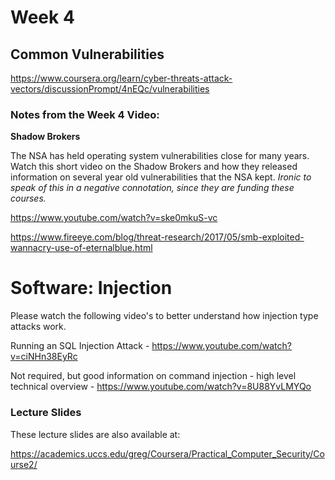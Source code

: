 # Week 4
## Common Vulnerabilities
https://www.coursera.org/learn/cyber-threats-attack-vectors/discussionPrompt/4nEQc/vulnerabilities

### Notes from the Week 4 Video:
**Shadow Brokers**

The NSA has held operating system vulnerabilities close for many years. 
Watch this short video on the Shadow Brokers and how they released information on several year old vulnerabilities that the NSA kept. 
_Ironic to speak of this in a negative connotation, since they are funding these courses._

https://www.youtube.com/watch?v=ske0mkuS-vc 

https://www.fireeye.com/blog/threat-research/2017/05/smb-exploited-wannacry-use-of-eternalblue.html

# **Software: Injection**

Please watch the following video's to better understand how injection type attacks work.

Running an SQL Injection Attack - https://www.youtube.com/watch?v=ciNHn38EyRc

Not required, but good information on command injection - high level technical overview - https://www.youtube.com/watch?v=8U88YvLMYQo

### **Lecture Slides**

These lecture slides are also available at:

https://academics.uccs.edu/greg/Coursera/Practical_Computer_Security/Course2/

